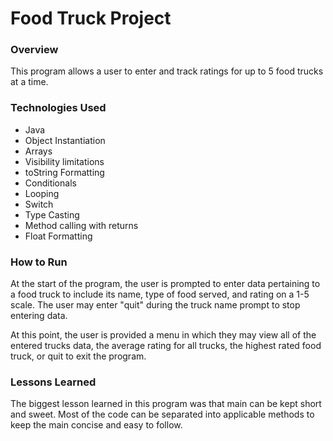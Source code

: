 # Food Truck Project

### Overview

This program allows a user to enter and track ratings for up to 5 food trucks
at a time.

### Technologies Used

* Java
* Object Instantiation
* Arrays
* Visibility limitations
* toString Formatting
* Conditionals
* Looping
* Switch
* Type Casting
* Method calling with returns
* Float Formatting

### How to Run

At the start of the program, the user is prompted to enter data pertaining
to a food truck to include its name, type of food served, and rating on a 1-5
scale. The user may enter "quit" during the truck name prompt to stop entering
data.

At this point, the user is provided a menu in which they may view all of the
entered trucks data, the average rating for all trucks, the highest rated
food truck, or quit to exit the program.

### Lessons Learned

The biggest lesson learned in this program was that main can be kept short
and sweet. Most of the code can be separated into applicable methods to keep
the main concise and easy to follow.
